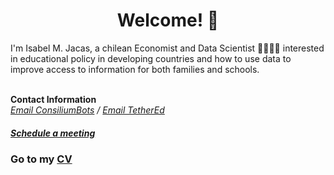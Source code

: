 # <center> Welcome! 👋 </center>
I'm Isabel M. Jacas, a chilean Economist and Data Scientist 👩‍💻🇨🇱 interested in educational policy in developing countries and how to use data to improve access to information for both families and schools. <br> 
<br>

<b>Contact Information</b> <br>
<i> [Email ConsiliumBots](mailto:isa@consiliumbots.com) / [Email TetherEd](mailto:isa@tether.education) </i> <br>
##### <i> [Schedule a meeting](https://calendly.com/isajacas) </i> <br>

### Go to my [CV](https://isajacas.github.io/cv/)


